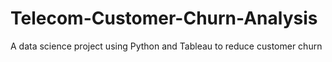 # Telecom-Customer-Churn-Analysis
A data science project using Python and Tableau to reduce customer churn
